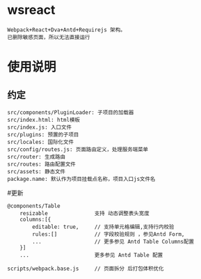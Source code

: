 # wsreact
    Webpack+React+Dva+Antd+Requirejs 架构。
    已删除敏感页面，所以无法直接运行

# 使用说明
## 约定
    src/components/PluginLoader: 子项目的加载器
    src/index.html: html模板
    src/index.js: 入口文件
    src/plugins: 预置的子项目
    src/locales: 国际化文件
    src/config/routes.js: 页面路由定义，处理服务端菜单
    src/router: 生成路由
    src/routes: 路由配置文件
    src/assets: 静态文件
    package.name: 默认作为项目挂载点名称，项目入口js文件名
    
    
#更新

    @components/Table
        resizable               支持 动态调整表头宽度
        columns:[{
            editable: true,     // 支持单元格编辑,支持行内校验
            rules:[]            // 字段校验规则 ，参见Antd Form,
            ...                 // 更多参见 Antd Table Columns配置
        }]
        ...                     更多参见 Antd Table 配置
    
    scripts/webpack.base.js     // 页面拆分 后打包体积优化
